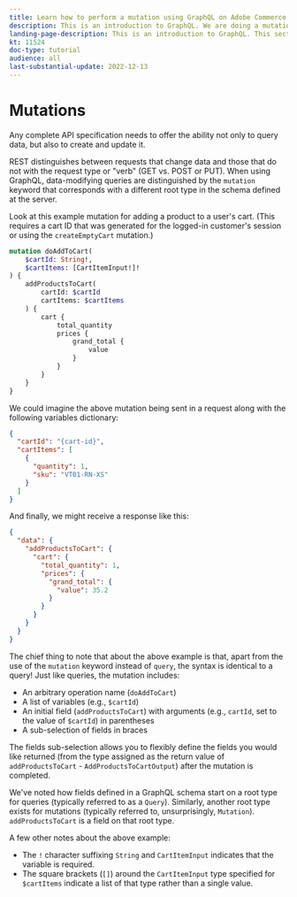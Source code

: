 ```yaml
---
title: Learn how to perform a mutation using GraphQL on Adobe Commerce and Magento Open Source
description: This is an introduction to GraphQL. We are doing a mutation using POST calls for Adobe Commerce and Magento Open source
landing-page-description: This is an introduction to GraphQL. This section we show you how to perform your first mutation to an Adobe Commerce and Magento Open Source project.
kt: 11524
doc-type: tutorial
audience: all
last-substantial-update: 2022-12-13
---
```

# Mutations

Any complete API specification needs to offer the ability not only to query data, but also to create and update it. 

REST distinguishes between requests that change data and those that do not with the request type or "verb" (GET vs. POST or PUT).
When using GraphQL, data-modifying queries are distinguished by the `mutation` keyword that corresponds with a different 
root type in the schema defined at the server.

Look at this example mutation for adding a product to a user's cart. (This requires a cart ID that was generated
for the logged-in customer's session or using the `createEmptyCart` mutation.)

```graphql
mutation doAddToCart(
    $cartId: String!,
    $cartItems: [CartItemInput!]!
) {
    addProductsToCart(
        cartId: $cartId
        cartItems: $cartItems
    ) {
        cart {
            total_quantity
            prices {
                grand_total {
                    value
                }
            }
        }
    }
}
```

We could imagine the above mutation being sent in a request along with the following variables dictionary:

```json
{
  "cartId": "{cart-id}",
  "cartItems": [
    {
      "quantity": 1,
      "sku": "VT01-RN-XS"
    }
  ]
}
```

And finally, we might receive a response like this:

```json
{
  "data": {
    "addProductsToCart": {
      "cart": {
        "total_quantity": 1,
        "prices": {
          "grand_total": {
            "value": 35.2
          }
        }
      }
    }
  }
}
```

The chief thing to note that about the above example is that, apart from the use of the `mutation` keyword instead of `query`,
the syntax is identical to a query! Just like queries, the mutation includes:

* An arbitrary operation name (`doAddToCart`)
* A list of variables (e.g., `$cartId`)
* An initial field (`addProductsToCart`) with arguments (e.g., `cartId`, set to the value of `$cartId`) in parentheses
* A sub-selection of fields in braces

The fields sub-selection allows you to flexibly define the fields you would like returned (from the type assigned as the
return value of `addProductsToCart` - `AddProductsToCartOutput`) after the mutation is completed. 

We've noted how fields defined in a GraphQL schema start on a root type for queries (typically referred to as a `Query`). Similarly,
another root type exists for mutations (typically referred to, unsurprisingly, `Mutation`). `addProductsToCart` is a field
on that root type.

A few other notes about the above example:

* The `!` character suffixing `String` and `CartItemInput` indicates that the variable is required.
* The square brackets (`[]`) around the `CartItemInput` type specified for `$cartItems` indicate a list
  of that type rather than a single value.
